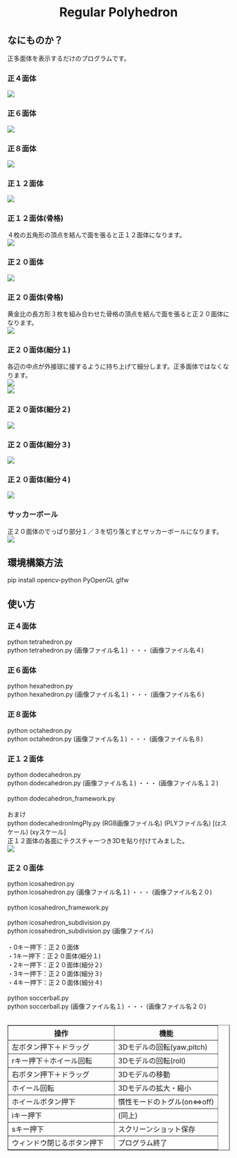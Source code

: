 <html lang="ja">
    <head>
        <meta charset="utf-8" />
    </head>
    <body>
        <h1><center>Regular Polyhedron</center></h1>
        <h2>なにものか？</h2>
        <p>
            正多面体を表示するだけのプログラムです。<br>
        </p>
        <h3>正４面体</h3>
        <img src="images/tetrahedron.gif"><br>
        <h3>正６面体</h3>
        <img src="images/hexahedron.gif"><br>
        <h3>正８面体</h3>
        <img src="images/octahedron.gif"><br>
        <h3>正１２面体</h3>
        <img src="images/dodecahedron.gif"><br>
        <h3>正１２面体(骨格)</h3>
        ４枚の五角形の頂点を結んで面を張ると正１２面体になります。<br>
        <img src="images/dodecahedron_framework.gif"><br>
        <h3>正２０面体</h3>
        <img src="images/icosahedron.gif"><br>
        <h3>正２０面体(骨格)</h3>
        黄金比の長方形３枚を組み合わせた骨格の頂点を結んで面を張ると正２０面体になります。<br>
        <img src="images/icosahedron_framework.gif"><br>
        <h3>正２０面体(細分１)</h3>
        各辺の中点が外接球に接するように持ち上げて細分します。正多面体ではなくなります。<br>
        <img src="images/how_to_subdivide.png"><br>
        <img src="images/icosahedron_subdiv1.gif"><br>
        <h3>正２０面体(細分２)</h3>
        <img src="images/icosahedron_subdiv2.gif"><br>
        <h3>正２０面体(細分３)</h3>
        <img src="images/icosahedron_subdiv3.gif"><br>
        <h3>正２０面体(細分４)</h3>
        <img src="images/icosahedron_subdiv4.gif"><br>
        <h3>サッカーボール</h3>
        正２０面体のでっぱり部分１／３を切り落とすとサッカーボールになります。<br>
        <img src="images/soccerball.gif"><br>
        <h2>環境構築方法</h2>
        <p>
            pip install opencv-python PyOpenGL glfw<br>
        </p>
        <h2>使い方</h2>
        <h3>正４面体</h3>
        <p>
            python tetrahedron.py<br>
            python tetrahedron.py (画像ファイル名１) ・・・ (画像ファイル名４)<br>
        </p>
        <h3>正６面体</h3>
        <p>
            python hexahedron.py<br>
            python hexahedron.py (画像ファイル名１) ・・・ (画像ファイル名６)<br>
        </p>
        <h3>正８面体</h3>
        <p>
            python octahedron.py<br>
            python octahedron.py (画像ファイル名１) ・・・ (画像ファイル名８)<br>
        </p>
        <h3>正１２面体</h3>
        <p>
            python dodecahedron.py<br>
            python dodecahedron.py (画像ファイル名１) ・・・ (画像ファイル名１２)<br>
            <br>
            python dodecahedron_framework.py<br>
            <br>
            おまけ<br>
            python dodecahedronImgPly.py (RGB画像ファイル名) (PLYファイル名) [(zスケール) (xyスケール]<br>
            正１２面体の各面にテクスチャーつき3Dを貼り付けてみました。<br>
            <img src="images/dodecahedronImgPly.gif"><br>
        </p>
        <h3>正２０面体</h3>
        <p>
            python icosahedron.py<br>
            python icosahedron.py (画像ファイル名１) ・・・ (画像ファイル名２０)<br>
            <br>
            python icosahedron_framework.py<br>
            <br>
            python icosahedron_subdivision.py<br>
            python icosahedron_subdivision.py (画像ファイル)<br>
            <br>
            ・0キー押下：正２０面体<br>
            ・1キー押下：正２０面体(細分１)<br>
            ・2キー押下：正２０面体(細分２)<br>
            ・3キー押下：正２０面体(細分３)<br>
            ・4キー押下：正２０面体(細分４)<br>
            <br>
            python soccerball.py<br>
            python soccerball.py (画像ファイル名１) ・・・ (画像ファイル名２０)<br>
            <br>
        </p>
        <table border="1">
            <tr><th>操作</th><th>機能</th></tr>
                <tr><td>左ボタン押下＋ドラッグ</td><td>3Dモデルの回転(yaw,pitch)</td></tr>
                <tr><td>rキー押下＋ホイール回転</td><td>3Dモデルの回転(roll)</td></tr>
            <tr><td>右ボタン押下＋ドラッグ</td><td>3Dモデルの移動</td></tr>
            <tr><td>ホイール回転</td><td>3Dモデルの拡大・縮小</td></tr>
            <tr><td>ホイールボタン押下</td><td>慣性モードのトグル(on⇔off)</td></tr>
            <tr><td>iキー押下</td><td>(同上)</td></tr>
            <tr><td>sキー押下</td><td>スクリーンショット保存</td></tr>
            <tr><td>ウィンドウ閉じるボタン押下　</td><td>プログラム終了</td></tr>
        </table>
    </body>
</html>
